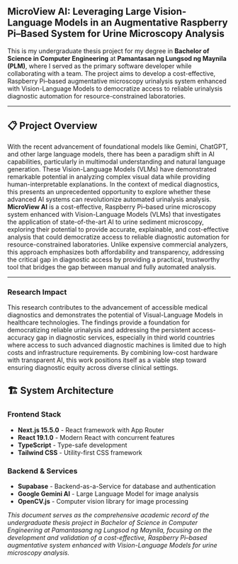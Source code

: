 ## MicroView AI: Leveraging Large Vision-Language Models in an Augmentative Raspberry Pi–Based System for Urine Microscopy Analysis

This is my undergraduate thesis project for my degree in **Bachelor of Science in Computer Engineering** at **Pamantasan ng Lungsod ng Maynila (PLM)**, where I served as the primary software developer while collaborating with a team. The project aims to develop a cost-effective, Raspberry Pi–based augmentative microscopy urinalysis system enhanced with Vision-Language Models to democratize access to reliable urinalysis diagnostic automation for resource-constrained laboratories.  

---

## 📋 Project Overview

With the recent advancement of foundational models like Gemini, ChatGPT, and other large language models, there has been a paradigm shift in AI capabilities, particularly in multimodal understanding and natural language generation. These Vision-Language Models (VLMs) have demonstrated remarkable potential in analyzing complex visual data while providing human-interpretable explanations. In the context of medical diagnostics, this presents an unprecedented opportunity to explore whether these advanced AI systems can revolutionize automated urinalysis analysis. **MicroView AI** is a cost-effective, Raspberry Pi–based urine microscopy system enhanced with Vision-Language Models (VLMs) that investigates the application of state-of-the-art AI to urine sediment microscopy, exploring their potential to provide accurate, explainable, and cost-effective analysis that could democratize access to reliable diagnostic automation for resource-constrained laboratories. Unlike expensive commercial analyzers, this approach emphasizes both affordability and transparency, addressing the critical gap in diagnostic access by providing a practical, trustworthy tool that bridges the gap between manual and fully automated analysis.

---

### Research Impact
This research contributes to the advancement of accessible medical diagnostics and demonstrates the potential of Visual-Language Models in healthcare technologies. The findings provide a foundation for democratizing reliable urinalysis and addressing the persistent access-accuracy gap in diagnostic services, especially in third world countries where access to such advanced diagnostic machines is limited due to high costs and infrastructure requirements. By combining low-cost hardware with transparent AI, this work positions itself as a viable step toward ensuring diagnostic equity across diverse clinical settings.


## 🏗️ System Architecture

### Frontend Stack
- **Next.js 15.5.0** - React framework with App Router
- **React 19.1.0** - Modern React with concurrent features
- **TypeScript** - Type-safe development
- **Tailwind CSS** - Utility-first CSS framework


### Backend & Services
- **Supabase** - Backend-as-a-Service for database and authentication
- **Google Gemini AI** - Large Language Model for image analysis
- **OpenCV.js** - Computer vision library for image processing


*This document serves as the comprehensive academic record of the undergraduate thesis project in Bachelor of Science in Computer Engineering at Pamantasang ng Lungsod ng Maynila, focusing on the development and validation of a cost-effective, Raspberry Pi–based augmentative system enhanced with Vision-Language Models for urine microscopy analysis.*
